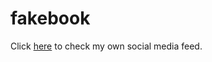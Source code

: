 # fakebook

Click [here](https://y-fedorenko.github.io/fakebook/) to check my own social media feed.

